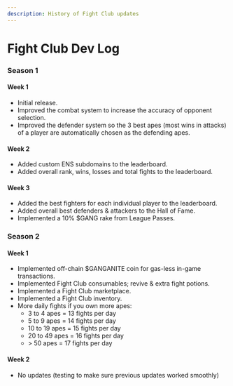```yaml
---
description: History of Fight Club updates
---
```


# Fight Club Dev Log

### Season 1

#### Week 1

* Initial release.
* Improved the combat system to increase the accuracy of opponent selection.
* Improved the defender system so the 3 best apes (most wins in attacks) of a player are automatically chosen as the defending apes.

#### Week 2

* Added custom ENS subdomains to the leaderboard.
* Added overall rank, wins, losses and total fights to the leaderboard.

#### Week 3

* Added the best fighters for each individual player to the leaderboard.
* Added overall best defenders & attackers to the Hall of Fame.
* Implemented a 10% $GANG rake from League Passes.

### Season 2

#### Week 1

* Implemented off-chain $GANGANITE coin for gas-less in-game transactions.
* Implemented Fight Club consumables; revive & extra fight potions.
* Implemented a Fight Club marketplace.
* Implemented a Fight Club inventory.
* More daily fights if you own more apes:
  * 3 to 4 apes = 13 fights per day
  * 5 to 9 apes = 14 fights per day
  * 10 to 19 apes = 15 fights per day
  * 20 to 49 apes = 16 fights per day
  * \> 50 apes = 17 fights per day

#### Week 2

* No updates (testing to make sure previous updates worked smoothly)

